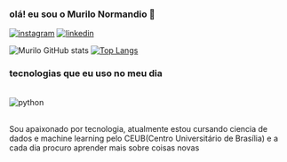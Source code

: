 
### olá! eu sou o Murilo Normandio 🦦

[![instagram](https://img.shields.io/badge/Instagram-E4405F?style=for-the-badge&logo=instagram&logoColor=white)](https://www.instagram.com/murilo_normandii/)
[![linkedin](https://img.shields.io/badge/LinkedIn-0077B5?style=for-the-badge&logo=linkedin&logoColor=white)](https://www.linkedin.com/in/murilo-normandio-de-souza-088b54268/)

![Murilo GitHub stats](https://github-readme-stats.vercel.app/api?username=Mumuras&show_icons=true&theme=tokyonight)
[![Top Langs](https://github-readme-stats.vercel.app/api/top-langs/?username=Mumuras)](https://github.com/Mumuras/github-readme-stats)

### tecnologias que eu uso no meu dia

<div style="display: inline_block"><br/>
<img align="center" alt="python" src="https://img.shields.io/badge/Python-14354C?style=for-the-badge&logo=python&logoColor=white" />
</div><br/>

Sou apaixonado por tecnologia, atualmente estou cursando ciencia de dados e machine learning pelo CEUB(Centro Universitário de Brasília) e a cada dia procuro aprender mais sobre coisas novas
